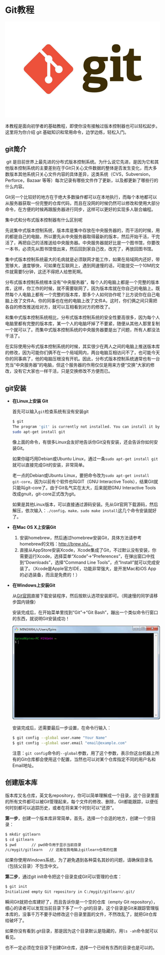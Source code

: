 # Git教程

![](img/gitlogo.jpg)

​	本教程是面向初学者的基础教程，即使你没有接触过版本控制器也可以轻松起步。这里将为你介绍 git 基础知识和常用命令，边学边练，轻松入门。

## git简介

​	git 是目前世界上最先进的分布式版本控制系统。为什么说它先进，是因为它和其他版本控制系统的主要差别在于Git只关心文件数据的整体是否发生变化，而大多数版本其他系统只关心文件内容的具体差异，这类系统（CVS，Subversion，Perforce，Bazaar 等等）每次记录有哪些文件作了更新，以及都更新了哪些行的什么内容。

​	Git另一个比较好的地方在于绝大多数操作都可以在本地执行，而每个本地都可以从服务器获取一份完整的仓库代码，而且在没网的时候仍然可以修改和使用大部分命令，在方便的时候再跟服务器进行同步，这样可以更好的实现多人联合编程。

集中式和分布式版本控制器有什么区别呢

​	先说集中式版本控制系统，版本库是集中存放在中央服务器的，而干活的时候，用的都是自己的电脑，所以要先从中央服务器取得最新的版本，然后开始干活，干完活了，再把自己的活推送给中央服务器。中央服务器就好比是一个图书馆，你要改一本书，必须先从图书馆借出来，然后回到家自己改，改完了，再放回图书馆。

​	集中式版本控制系统最大的毛病就是必须联网才能工作，如果在局域网内还好，带宽够大，速度够快，可如果在互联网上，遇到网速慢的话，可能提交一个10M的文件就需要5分钟，这还不得把人给憋死啊。

​	分布式版本控制系统根本没有“中央服务器”，每个人的电脑上都是一个完整的版本库，这样，你工作的时候，就不需要联网了，因为版本库就在你自己的电脑上。既然每个人电脑上都有一个完整的版本库，那多个人如何协作呢？比方说你在自己电脑上改了文件A，你的同事也在他的电脑上改了文件A，这时，你们俩之间只需把各自的修改推送给对方，就可以互相看到对方的修改了。

​	和集中式版本控制系统相比，分布式版本控制系统的安全性要高很多，因为每个人电脑里都有完整的版本库，某一个人的电脑坏掉了不要紧，随便从其他人那里复制一个就可以了。而集中式版本控制系统的中央服务器要是出了问题，所有人都没法干活了。

​	在实际使用分布式版本控制系统的时候，其实很少在两人之间的电脑上推送版本库的修改，因为可能你们俩不在一个局域网内，两台电脑互相访问不了，也可能今天你的同事病了，他的电脑压根没有开机。因此，分布式版本控制系统通常也有一台充当“中央服务器”的电脑，但这个服务器的作用仅仅是用来方便“交换”大家的修改，没有它大家也一样干活，只是交换修改不方便而已。

## git安装

- **在Linux上安装 Git**

  首先可以输入`git`检查系统有没有安装git

  ```bash
  $ git
  The program 'git' is currently not installed. You can install it by typing:
  sudo apt-get install git
  ```

  像上面的命令，有很多Linux会友好地告诉你Git没有安装，还会告诉你如何安装Git。

  如果你碰巧用Debian或Ubuntu Linux，通过一条`sudo apt-get install git`就可以直接完成Git的安装，非常简单。

  老一点的Debian或Ubuntu Linux，要把命令改为`sudo apt-get install git-core`，因为以前有个软件也叫GIT（GNU Interactive Tools），结果Git就只能叫git-core了。由于Git名气实在太大，后来就把GNU Interactive Tools改成gnuit，git-core正式改为git。

  如果是其他Linux版本，可以直接通过源码安装。先从Git官网下载源码，然后解压，依次输入：`./config，make，sudo make install`这几个命令安装就好了。

- **在Mac OS X上安装Git**

  1. 安装homebrew，然后通过homebrew安装Git，具体方法请参考homebrew的文档：http://brew.sh/。
  2. 直接从AppStore安装Xcode，Xcode集成了Git，不过默认没有安装，你需要运行Xcode，选择菜单“Xcode”->“Preferences”，在弹出窗口中找到“Downloads”，选择“Command Line Tools”，点“Install”就可以完成安装了。（Xcode是Apple官方IDE，功能非常强大，是开发Mac和iOS App的必选装备，而且是免费的！）

- **在Windows上安装Git**

  从[Git官网](https://git-scm.com/)直接下载安装程序，然后按默认选项安装即可。（网速慢的同学请移步国内镜像）

  安装完成后，在开始菜单里找到“Git”->“Git Bash”，蹦出一个类似命令行窗口的东西，就说明Git安装成功！

  ![](img/2018-03-21_181746.jpg)

  安装完成后，还需要最后一步设置，在命令行输入：

  ```bash
  $ git config --global user.name "Your Name"
  $ git config --global user.email "email@example.com"
  ```

  注意：`git config`命令的`--global`参数，用了这个参数，表示你这台机器上所有的Git仓库都会使用这个配置，当然也可以对某个仓库指定不同的用户名和Email地址。

## 创建版本库

​	版本库又名仓库，英文名repository，你可以简单理解成一个目录，这个目录里面的所有文件都可以被Git管理起来，每个文件的修改、删除，Git都能跟踪，以便任何时刻都可以追踪历史，或者在将来某个时刻可以“还原”。

**第一步**，创建一个版本库非常简单，首先，选择一个合适的地方，创建一个空目录：

```bash
$ mkdir gitlearn
$ cd gitlearn
$ pwd		// pwd命令用于显示当前目录
/c/mygit/gitlearn	// 这是在我电脑上gitlearn仓库的位置
```

​	如果你使用Windows系统，为了避免遇到各种莫名其妙的问题，请确保目录名（包括父目录）不包含中文。

**第二步**，通过git init命令把这个目录变成Git可以管理的仓库：

```bash
$ git init
Initialized empty Git repository in C:/mygit/gitlearn/.git/
```

瞬间Git就把仓库建好了，而且告诉你是一个空的仓库（empty Git repository），细心的读者可以发现当前目录下多了一个.git的目录，这个目录是Git来跟踪管理版本库的，没事千万不要手动修改这个目录里面的文件，不然改乱了，就把Git仓库给破坏了。

如果你没有看到.git目录，那是因为这个目录默认是隐藏的，用`ls -ah`命令就可以看见。

也不一定必须在空目录下创建Git仓库，选择一个已经有东西的目录也是可以的。

